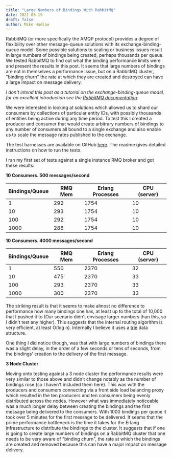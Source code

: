 ```yaml
---
title: "Large Numbers of Bindings With RabbitMQ"
date: 2021-08-19
draft: false
author: Mike Hadlow
---
```

RabbitMQ (or more specifically the AMQP protocol) provides a degree of flexibility over other message-queue solutions with its exchange-binding-queue model. Some possible solutions to scaling or business issues result in large numbers of bindings being created, perhaps thousands per queue. We tested RabbitMQ to find out what the binding performance limits were and present the results in this post. It seems that large numbers of bindings are not in themselves a performance issue, but on a RabbitMQ cluster, "binding churn" the rate at which they are created and destroyed can have a large impact on message delivery.
<!--more-->
_I don't intend this post as a tutorial on the exchange-binding-queue model, for an excellent introduction see the [RabbitMQ documentation](https://www.rabbitmq.com/tutorials/tutorial-four-dotnet.html)._

We were interested in looking at solutions which allowed us to shard our consumers by collections of particular entity IDs, with possibly thousands of entities being active during any time period. To test this I created a producer and consumer that would create arbitrary numbers of bindings to any number of consumers all bound to a single exchange and also enable us to scale the message rates published to the exchange.

The test harnesses are available on GitHub [here](https://github.com/mikehadlow/RmqBindingTest). The readme gives detailed instructions on how to run the tests.

I ran my first set of tests against a single instance RMQ broker and got these results:

__10 Consumers. 500 messages/second__

|Bindings/Queue | RMQ Mem| Erlang Processes  | CPU (server) |
|---------------|--------|-------------------|--------------|
|1              | 292    | 1754              |  10|
|10             | 293    | 1754              |  10|
|100            | 292    | 1754              |  10|                
|1000           | 288    | 1754              |  10|

__10 Consumers. 4000 messages/second__

|Bindings/Queue | RMQ Mem| Erlang Processes  | CPU (server)|
|---------------|--------|-------------------|--------------|
|1              | 550    | 2370              |  32|
|10             | 475    | 2370              |  33|
|100            | 293    | 2370              |  33|
|1000           | 300    | 2370              |  33|

The striking result is that it seems to make almost no difference to performance how many bindings one has, at least up to the total of 10,000 that I pushed it to (Our scenario didn't envisage larger numbers than this, so I didn't test any higher). This suggests that the internal routing algorithm is very efficient, at least O(log n). Internally I believe it uses a [trie](https://en.wikipedia.org/wiki/Trie) data structure.

One thing I did notice though, was that with large numbers of bindings there was a slight delay, in the order of a few seconds or tens of seconds, from the bindings' creation to the delivery of the first message.

__3 Node Cluster__

Moving onto testing against a 3 node cluster the performance results were very similar to those above and didn't change notably as the number of bindings rose (so I haven't included them here). This was with the producers and consumers connecting via a front side load balancing proxy which resulted in the ten producers and ten consumers being evenly distributed across the nodes. However what was immediately noticeable was a much longer delay between creating the bindings and the first message being delivered to the consumers. With 1000 bindings per queue it took over 5 minutes for the first message to be delivered. It seems that the prime performance bottleneck is the time it takes for the Erlang infrastructure to distribute the bindings to the cluster. It suggests that if one is going to create large numbers of bindings on a RabbitMQ cluster that one needs to be very aware of "binding churn", the rate at which the bindings are created and removed because this can have a major impact on message delivery.